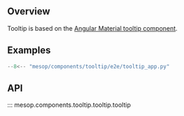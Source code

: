 ## Overview

Tooltip is based on the [Angular Material tooltip component](https://material.angular.io/components/tooltip/overview).

## Examples

```python
--8<-- "mesop/components/tooltip/e2e/tooltip_app.py"
```

## API

::: mesop.components.tooltip.tooltip.tooltip
